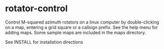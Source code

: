 rotator-control
===============

Control M-squared azimuth rotators on a linux computer by double-clicking on
a map, entering a grid square or a callsign prefix.  See the help menu for
adding maps.  Some sample maps are included in the maps directory.

See INSTALL for installation directions

